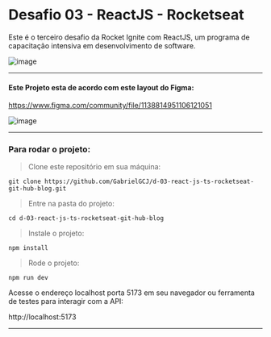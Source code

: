 # Desafio 03 - ReactJS - Rocketseat
Este é o terceiro desafio da Rocket Ignite com ReactJS, um programa de capacitação intensiva em desenvolvimento de software.


![image](https://github.com/GabrielGCJ/ignite/assets/91347602/7b21310b-45a4-4794-80c0-bc4f4e65f244)


----

#### Este Projeto esta de acordo com este layout do Figma:

https://www.figma.com/community/file/1138814951106121051

![image](https://github.com/GabrielGCJ/d-03-react-js-ts-rocketseat-git-hub-blog/assets/91347602/292b40e4-667a-4958-b00d-d5da2c697a96)

-----

### Para rodar o projeto:

>Clone este repositório em sua máquina:

```
git clone https://github.com/GabrielGCJ/d-03-react-js-ts-rocketseat-git-hub-blog.git
```

>Entre na pasta do projeto:

```
cd d-03-react-js-ts-rocketseat-git-hub-blog
```

>Instale o projeto:

```
npm install
```

>Rode o projeto:

```
npm run dev
```

Acesse o endereço localhost porta 5173 em seu navegador ou ferramenta de testes para interagir com a API:

http://localhost:5173

-----
